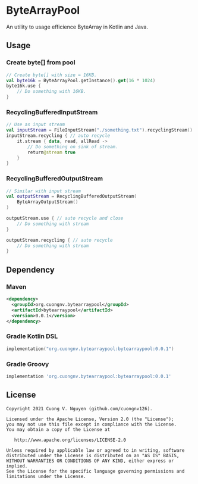 # ByteArrayPool
An utility to usage efficience ByteArray in Kotlin and Java.

## Usage
### Create byte[] from pool
```kotlin
// Create byte[] with size = 16KB.
val byte16k = ByteArrayPool.getInstance().get(16 * 1024)
byte16k.use {
    // Do something with 16KB.
}
```
### RecyclingBufferedInputStream
```kotlin
// Use as input stream
val inputStream = FileInputStream("./something.txt").recyclingStream()
inputStream.recycling { // auto recycle
    it.stream { data, read, allRead ->
        // Do something on sink of stream.
        return@stream true
    }
}
```
### RecyclingBufferedOutputStream
```kotlin
// Similar with input stream
val outputStream = RecyclingBufferedOutputStream(
    ByteArrayOutputStream()
)

outputStream.use { // auto recycle and close
    // Do something with stream
}

outputStream.recycling { // auto recycle
    // Do something with stream
}
```

## Dependency

### Maven
```xml
<dependency>
  <groupId>org.cuongnv.bytearraypool</groupId>
  <artifactId>bytearraypool</artifactId>
  <version>0.0.1</version>
</dependency>
```

### Gradle Kotlin DSL
```kotlin
implementation("org.cuongnv.bytearraypool:bytearraypool:0.0.1")

```
### Gradle Groovy
```groovy
implementation 'org.cuongnv.bytearraypool:bytearraypool:0.0.1'
```

## License
```
Copyright 2021 Cuong V. Nguyen (github.com/cuongnv126).

Licensed under the Apache License, Version 2.0 (the "License");
you may not use this file except in compliance with the License.
You may obtain a copy of the License at

   http://www.apache.org/licenses/LICENSE-2.0

Unless required by applicable law or agreed to in writing, software
distributed under the License is distributed on an "AS IS" BASIS,
WITHOUT WARRANTIES OR CONDITIONS OF ANY KIND, either express or implied.
See the License for the specific language governing permissions and
limitations under the License.
```
